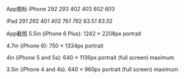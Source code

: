 App图标
iPhone
29*2  29*3
40*2  40*3
60*2  60*3

iPad
29*1  29*2
40*1  40*2
76*1  76*2
83.5*1  83.5*2


App截图
5.5in (iPhone 6 Plus):
1242 × 2208px portrait

4.7in (iPhone 6):
750 × 1334px portrait

4in (iPhone 5 and 5s):
640 × 1136px portrait (full screen) maximum

3.5in (iPhone 4 and 4s):
640 × 960px portrait (full screen) maximum
